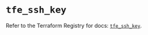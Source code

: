 # `tfe_ssh_key`

Refer to the Terraform Registry for docs: [`tfe_ssh_key`](https://registry.terraform.io/providers/hashicorp/tfe/0.65.0/docs/resources/ssh_key).
